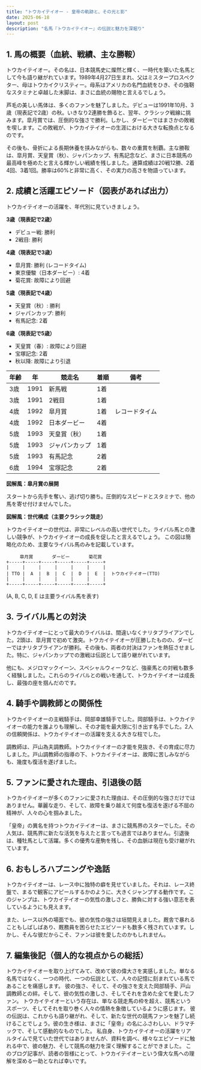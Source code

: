 ```yaml
---
title: "トウカイテイオー - 皇帝の軌跡と、その光と影"
date: 2025-06-18
layout: post
description: "名馬『トウカイテイオー』の伝説と魅力を深堀り"
---
```


## 1. 馬の概要（血統、戦績、主な勝鞍）

トウカイテイオー。その名は、日本競馬史に燦然と輝く、一時代を築いた名馬として今も語り継がれています。1989年4月27日生まれ、父はミスタープロスペクター、母はトウカイクリスティー。母系はアメリカの名門血統をひき、その強靭なスタミナと卓越した末脚は、まさに血統の賜物と言えるでしょう。

芦毛の美しい馬体は、多くのファンを魅了しました。デビューは1991年10月、3歳（現表記で2歳）の秋。いきなり2連勝を飾ると、翌年、クラシック戦線に挑みます。皐月賞では、圧倒的な強さで勝利。しかし、ダービーではまさかの敗戦を喫します。この敗戦が、トウカイテイオーの生涯における大きな転換点となるのです。

その後も、骨折による長期休養を挟みながらも、数々の重賞を制覇。主な勝鞍は、皐月賞、天皇賞（秋）、ジャパンカップ、有馬記念など、まさに日本競馬の最高峰を極めたと言える輝かしい戦績を残しました。通算成績は20戦12勝、2着4回、3着1回。勝率は60%と非常に高く、その実力の高さを物語っています。


## 2. 成績と活躍エピソード（図表があれば出力）

トウカイテイオーの活躍を、年代別に見ていきましょう。

**3歳（現表記で2歳）**

* デビュー戦: 勝利
* 2戦目: 勝利

**4歳（現表記で3歳）**

* 皐月賞: 勝利 (レコードタイム)
* 東京優駿（日本ダービー）: 4着
* 菊花賞: 故障により回避

**5歳（現表記で4歳）**

* 天皇賞（秋）: 勝利
* ジャパンカップ: 勝利
* 有馬記念: 2着

**6歳（現表記で5歳）**

* 天皇賞（春）: 故障により回避
* 宝塚記念: 2着
* 秋以降: 故障により引退


| 年齢 | 年 | 競走名 | 着順 | 備考 |
|---|---|---|---|---|
| 3歳 | 1991 | 新馬戦 | 1着 | |
| 3歳 | 1991 | 2戦目 | 1着 | |
| 4歳 | 1992 | 皐月賞 | 1着 | レコードタイム |
| 4歳 | 1992 | 日本ダービー | 4着 | |
| 5歳 | 1993 | 天皇賞（秋） | 1着 | |
| 5歳 | 1993 | ジャパンカップ | 1着 | |
| 5歳 | 1993 | 有馬記念 | 2着 | |
| 6歳 | 1994 | 宝塚記念 | 2着 | |


**図解風：皐月賞の展開**

スタートから先手を奪い、逃げ切り勝ち。圧倒的なスピードとスタミナで、他の馬を寄せ付けませんでした。


**図解風：世代構成（主要クラシック競走）**

トウカイテイオーの世代は、非常にレベルの高い世代でした。ライバル馬との激しい競争が、トウカイテイオーの成長を促したと言えるでしょう。  この図は簡略化のため、主要なライバル馬のみを記載しています。


```
     皐月賞       ダービー       菊花賞
+-----+-----+-----+-----+-----+-----+
|     |     |     |     |     |     |
| TTO |  A  |  B  |  C  |  D  |  E  |  トウカイテイオー(TTO)
|     |     |     |     |     |     |
+-----+-----+-----+-----+-----+-----+
```
(A, B, C, D, E は主要ライバル馬を表す)


## 3. ライバル馬との対決

トウカイテイオーにとって最大のライバルは、間違いなくナリタブライアンでした。2頭は、皐月賞で初めて激突。トウカイテイオーが圧勝したものの、ダービーではナリタブライアンが勝利。その後も、両者の対決はファンを熱狂させました。特に、ジャパンカップでの激戦は伝説として語り継がれています。


他にも、メジロマックイーン、スペシャルウィークなど、強豪馬との対戦も数多く経験しました。これらのライバルとの戦いを通して、トウカイテイオーは成長し、最強の座を掴んだのです。


## 4. 騎手や調教師との関係性

トウカイテイオーの主戦騎手は、岡部幸雄騎手でした。岡部騎手は、トウカイテイオーの能力を誰よりも理解し、その才能を最大限に引き出す名手でした。2人の信頼関係は、トウカイテイオーの活躍を支える大きな柱でした。

調教師は、戸山為夫調教師。トウカイテイオーの才能を見抜き、その育成に尽力しました。戸山調教師の指導の下、トウカイテイオーは、故障に苦しみながらも、幾度も復活を遂げました。


## 5. ファンに愛された理由、引退後の話

トウカイテイオーが多くのファンに愛された理由は、その圧倒的な強さだけではありません。華麗な走り、そして、故障を乗り越えて何度も復活を遂げる不屈の精神が、人々の心を掴みました。

「皇帝」の異名を持つトウカイテイオーは、まさに競馬界のスターでした。その人気は、競馬界に新たな活気を与えたと言っても過言ではありません。引退後は、種牡馬として活躍。多くの優秀な産駒を残し、その血脈は現在も受け継がれています。


## 6. おもしろハプニングや逸話

トウカイテイオーは、レース中に独特の癖を見せていました。それは、レース終盤で、まるで観客にアピールするかのように、大きくジャンプする動作です。このジャンプは、トウカイテイオーの気性の激しさと、勝負に対する強い意志を表しているようにも見えます。

また、レース以外の場面でも、彼の気性の強さは垣間見えました。厩舎で暴れることもしばしばあり、厩務員を困らせたエピソードも数多く残されています。しかし、そんな彼だからこそ、ファンは彼を愛したのかもしれません。


## 7. 編集後記（個人的な視点からの総括）

トウカイテイオーを取り上げてみて、改めて彼の偉大さを実感しました。単なる名馬ではなく、一つの時代、一つの伝説として、人々の記憶に刻まれている馬であることを痛感します。  彼の強さ、そして、その強さを支えた岡部騎手、戸山調教師との絆。そして、彼の気性の激しさ、そしてそれを含めた全てを愛したファン。  トウカイテイオーという存在は、単なる競走馬の枠を超え、競馬というスポーツ、そしてそれを取り巻く人々の情熱を象徴しているように感じます。  彼の伝説は、これからも語り継がれ、そして、新たな世代の競馬ファンを魅了し続けることでしょう。彼の生き様は、まさに「皇帝」の名にふさわしい、ドラマチックで、そして感動的なものでした。  私自身、トウカイテイオーの活躍をリアルタイムで見ていた世代ではありませんが、資料を調べ、様々なエピソードに触れる中で、彼の魅力、そして競馬の魅力を深く理解することができました。  このブログ記事が、読者の皆様にとって、トウカイテイオーという偉大な馬への理解を深める一助となれば幸いです。
